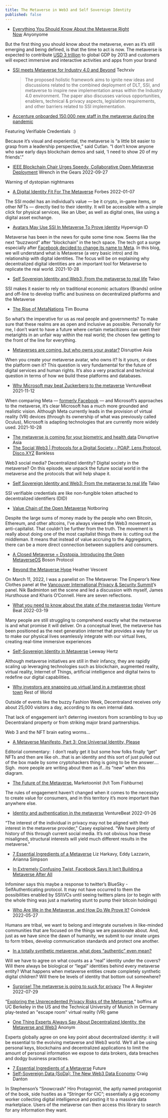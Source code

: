 ```yaml
---
title: The Metaverse in Web3 and Self Sovereign Identity
published: false
---
```


* [Everything You Should Know About the Metaverse Right Now](https://anonyome.com/2022/08/this-is-everything-you-should-know-about-the-metaverse-right-now/) Anyonyome

But the first thing you should know about the metaverse, even as it’s still emerging and being defined, is that the time to act is now. The metaverse is expected to contribute [USD 3 trillion](https://www.analysisgroup.com/globalassets/insights/publishing/2022-the-potential-global-economic-impact-of-the-metaverse.pdf?fbclid=IwAR02cv2Qm2GDGEPGc-JGaU2TM_FCeOVxflqs-cfjvlHq5jM0XqsV1oKiNoQ) to global GDP by 2013 and customers will expect immersive and interactive activities and apps from your brand

* [SSI meets Metaverse for Industry 4.0 and Beyond](https://www.techrxiv.org/articles/preprint/SSI_meets_Metaverse_for_Industry_4_0_and_Beyond/21130375) Techrxiv
  > The proposed holistic framework aims to ignite new ideas and discussions related to the combined deployment of DLT, SSI, and metaverse to inspire new implementation areas within the Industry 4.0 environment. The paper also discusses various opportunities, enablers, technical \& privacy aspects, legislation requirements, and other barriers related to SSI implementation.
* [Accenture onboarded 150,000 new staff in the metaverse during the pandemic](https://www.ledgerinsights.com/accenture-onboarded-150000-new-staff-in-the-metaverse-during-the-pandemic/)

Featuring Verifiable Credentials  :)

Because it’s visual and experiential, the metaverse is “a little bit easier to grasp from a leadership perspective,” said Cutlan. “I don’t know anyone who saw early days blockchain demos and said, ‘I need to show 20 of my friends’.”

* [IEEE Blockchain Chair Urges Speedy, Collaborative Open Metaverse Deployment](https://wrenchinthegears.com/2022/09/27/ieee-blockchain-chair-urges-speedy-collaborative-open-metaverse-deployment-before-mass-dissent-erupts/) Wrench in the Gears 2022-09-27

Warning of dystopian nightmares

* [A Digital Identity Fit For The Metaverse](https://www.forbes.com/sites/alastairjohnson/2022/01/07/a-digital-identity-fit-for-the-metaverse/?sh=70980509184b) Forbes 2022-01-07

The SSI model has an individual’s value — be it crypto, in-game items, or other NFTs — directly tied to their identity. It will be accessible with a simple click for physical services, like an Uber, as well as digital ones, like using a digital asset exchange.

* [Avatars May Use SSI In Metaverse To Prove Identity](https://labs.hypersign.id/posts/metaverse-and-did/) Hypersign ID

Metaverse has been in the news for quite some time now. Seems like the next “buzzword” after “blockchain” in the tech space. The tech got a surge especially after [Facebook decided to change its name to Meta](https://www.cnbc.com/2021/10/28/facebook-changes-company-name-to-meta.html). In this blog, we will understand what is Metaverse (a very basic intro) and its relationship with digital identities. The focus will be on explaining why decentralized digital identities are an important tool for Metaverse to replicate the real world. 2021-10-28

* [Self Sovereign Identity and Web3: From the metaverse to real life](https://medium.com/@talao_io/self-sovereign-identity-and-web3-from-the-metaverse-to-real-life-8f9ef4daae56) Talao

SSI makes it easier to rely on traditional economic actuators (Brands) online and off-line to develop traffic and business on decentralized platforms and the Metaverse

* [The Rise of MetaNations](https://trbouma.medium.com/the-rise-of-metanations-2e4b4445411d) Tim Bouma

So what’s the imperative for us as real people and governments? To make sure that these realms are as open and inclusive as possible. Personally for me, I don’t want to have a future where certain metacitizens can exert their metarights in an unfair way within the real world; the chosen few getting to the front of the line for everything.

* [Metaverses are coming, but who owns your avatar?](https://disruptive.asia/metaverses-are-coming-but-who-owns-your-avatar/) Disruptive Asia

When you create your metaverse avatar, who owns it? Is it yours, or does the platform own it? This question is very fundamental for the future of digital services and human rights. It’s also a very practical and technical question in terms of how we build these platforms and databases.

* [Why Microsoft may beat Zuckerberg to the metaverse](https://venturebeat.com/2021/11/12/why-microsoft-may-beat-zuckerberg-to-the-metaverse/) VentureBeat 2021-11-12

When comparing Meta — [formerly Facebook](https://venturebeat.com/2021/10/28/facebook-stops-just-short-of-rebranding-to-the-web/) — and Microsoft’s approaches to the metaverse, it’s clear Microsoft has a much more grounded and realistic vision. Although Meta currently leads in the provision of virtual reality (VR) devices (through its ownership of what was previously called Oculus), Microsoft is adapting technologies that are currently more widely used. 2021-10-28

* [The metaverse is coming for your biometric and health data](https://disruptive.asia/metaverse-biometric-and-health-data-digital-rights%ef%bf%bc/) Disruptive Asia
* [The Social Web3 | Protocols for a Digital Society - POAP, Lens Protocol, Disco.XYZ](http://podcast.banklesshq.com/the-social-web3-protocols-for-a-digital-society-poap-lens-protocol-discoxyz) Bankless

Web3 social media? Decentralized identity? Digital society in the metaverse? On this episode, we unpack the future social world in the metaverse and the protocols that will help shape it.

* [Self Sovereign Identity and Web3: From the metaverse to real life](https://medium.com/@talao_io/self-sovereign-identity-and-web3-from-the-metaverse-to-real-life-8f9ef4daae56) Talao

SSI verifiable credentials are like non-fungible token attached to decentralized identifiers (DID)

* [Value Chain of the Open Metaverse](https://www.notboring.co/p/the-value-chain-of-the-open-metaverse) Notboring

Despite the large sums of money made by the people who own Bitcoin, Ethereum, and other altcoins, I’ve always viewed the Web3 movement as anti-capitalist. That couldn’t be further from the truth. The movement is really about doing one of the most capitalist things there is: cutting out the middleman. It means that instead of value accruing to the Aggregators, there can be a more direct connection between suppliers and consumers.

* [A Closed Metaverse = Dystopia. Introducing the Open MetaverseOS](https://medium.com/bosonprotocol/why-the-open-metaverse-will-never-work-without-an-open-economy-86379cd3c307) Boson Protocol


* [Beyond the Metaverse Hype](https://heathervescent.medium.com/beyond-the-metaverse-hype-409d77451cf8) Heather Vescent

On March 11, 2022, I was a panelist on The Metaverse: The Emperor’s New Clothes panel at the [Vancouver International Privacy & Security Summit](https://www.rebootcommunications.com/event/vipss-2022/)’s panel. Nik Badminton set the scene and led a discussion with myself, James Hursthouse and Kharis O’Connell. Here are seven reflections.

* [What you need to know about the state of the metaverse today](https://venturebeat.com/2022/03/19/what-you-need-to-know-about-the-state-of-the-metaverse-today/) Venture Beat 2022-03-19

Many people are still struggling to comprehend exactly what the metaverse is and what promise it will deliver. On a conceptual level, the metaverse has been positioned as the next generation internet that provides a way for us to make our physical lives seamlessly integrate with our virtual lives, creating real-time immersive experiences

* [Self-Sovereign Identity in Metaverse](https://www.leewayhertz.com/metaverse-self-sovereign-identity/) Leeway Hertz

Although metaverse initiatives are still in their infancy, they are rapidly scaling up leveraging technologies such as blockchain, augmented reality, virtual reality, Internet of Things, artificial intelligence and digital twins to redefine our digital capabilities.
* [Why investors are snapping up virtual land in a metaverse ghost town](https://restofworld.org/2022/investors-land-metaverse-decentraland/) Rest of World

Outside of events like the buzzy Fashion Week, Decentraland receives only about 25,000 visitors a day, according to its own internal data.

That lack of engagement isn’t deterring investors from scrambling to buy up Decentraland property or from striking major brand partnerships.

Web 3 and the NFT brain eating worms…

* [A Metaverse Manifesto, Part 3: One Universal Identity, Please](https://medium.com/@MetaKatie/a-metaverse-manifesto-part-3-one-universal-identity-please-e1e4c9b6bbf6)

Editorial commentary:  I don’t really get it but some how folks finally “get” NFTs and then are like oh…that is an identity and this sort of just pulled out of the box made by some cryptohackers thing is going to be the answer…. Sigh.  more people are writing about them as if…its “new” when this diagram.

* [The Future of the Metaverse.](https://marketoonist.com/2022/04/the-future-of-the-metaverse.html) Marketoonist (h/t Tom Fishburne)

The rules of engagement haven’t changed when it comes to the necessity to create value for consumers, and in this territory it’s more important than anywhere else.
* [Identity and authentication in the metaverse](https://venturebeat.com/2022/01/26/identity-and-authentication-in-the-metaverse/) VentureBeat 2022-01-26

“The interest of the individual in privacy may not be aligned with their interest in the metaverse provider,” Casey explained. “We have plenty of history of this through current social media. It’s not obvious how these misaligned, structural interests will yield much different results in the metaverse.”


* [7 Essential Ingredients of a Metaverse](https://future.a16z.com/7-essential-ingredients-of-a-metaverse/) Liz Harkavy, Eddy Lazzarin, Arianna Simpson

* [In Extremely Confusing Twist, Facebook Says It Isn’t Building a Metaverse After All](https://futurism.com/confusing-facebook-not-building-metaverse)

Infominer says this maybe a response to twitter’s BlueSky - SelfAuthenticating protocol. It may not have occurred to them the possibilities enabled by SSI\VCs until seeing twitters plans (or to begin with the whole thing was just a marketing stunt to pump their bitcoin holdings)

* [Who Are We in the Metaverse, and How Do We Prove It?](https://www.coindesk.com/layer2/metaverseweek/2022/05/27/who-are-we-in-the-metaverse-and-how-do-we-prove-it/) Coindesk 2022-05-27

Humans are tribal, we want to belong and integrate ourselves in like-minded communities that are focused on the things we are passionate about. And, just as we have since the dawn of humanity, we submit to our innate urges to form tribes, develop communication standards and protect one another.


* [In a totally synthetic metaverse, what does “authentic” even mean?](https://lockstep.com.au/synthetic-metaverse-authentic/)

Will we have to agree on what counts as a “real” identity under the covers? Will there always be biological or “legal” identities behind every metaverse entity? What happens when metaverse entities create completely synthetic digital children? Will there be levels of identity that bottom out somewhere?

* [Surprise! The metaverse is going to suck for privacy](https://www-theregister-com.cdn.ampproject.org/c/s/www.theregister.com/AMP/2022/07/29/metaverse_privacy_study/) The A Register 2022-07-29

“[Exploring the Unprecedented Privacy Risks of the Metaverse](https://arxiv.org/abs/2207.13176)," boffins at UC Berkeley in the US and the Technical University of Munich in Germany play-tested an "escape room" virtual reality (VR) game
* [One Thing Experts Always Say About Decentralized Identity, the Metaverse and Web3](https://anonyome.com/2022/07/one-thing-experts-always-say-about-decentralized-identity-the-metaverse-and-web3/) Anonym

Experts globally agree on one key point about decentralized identity: it will be essential to the evolving metaverse and Web3 world. We’ll all be using personal keys, blockchains and decentralized applications to limit the amount of personal information we expose to data brokers, data breaches and dodgy business practices.
* [7 Essential Ingredients of a Metaverse](https://future.com/7-essential-ingredients-of-a-metaverse/) Future
* [Self-Sovereign Data (SoDa): The New Web3 Data Economy](https://mirror.xyz/0xaCAbfe673ef8Ca1019b5a91a3678186013A1a80F/zsLYnaclzD1jWIx6MMHJNJpT1EIKWlyIZvlDZhOThSw) Craig Danton

In Stephenson’s “Snowcrash” Hiro Protagonist, the aptly named protagonist of the book, side hustles as a “Stringer for CIC”; essentially a gig economy worker collecting digital intelligence and posting it to a massive data marketplace. Users of the metaverse can then access this library to search for any information they want.
